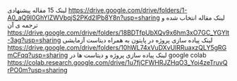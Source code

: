لینک 15 مقاله پیشنهادی
https://drive.google.com/drive/folders/1-A0_aQ9I0GhYlZWVbqjS2PKd2lPb8Y8n?usp=sharing
لینک مقاله انتخاب شده و ترجمه ی آن
https://drive.google.com/drive/folders/18BDTfpUbXQv9x6hm3xO7GC_YGYlt-3ag?usp=sharing
لینک پیاده سازی پروژه در پایتون به همراه دیتاست آزمایشی
https://drive.google.com/drive/folders/10hWL74xVuDXvUlRRuaxzQLY5gRGmCFqq?usp=sharing
لینک پیاده سازی پروژه و دیتاست ها در google colab 
https://colab.research.google.com/drive/1u7fjCFWHRJZHqO3_Yoi4zeTruvQrPO0m?usp=sharing


